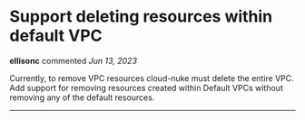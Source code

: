 # Support deleting resources within default VPC

**ellisonc** commented *Jun 13, 2023*

Currently, to remove VPC resources cloud-nuke must delete the entire VPC. Add support for removing resources created within Default VPCs without removing any of the default resources.
<br />
***


